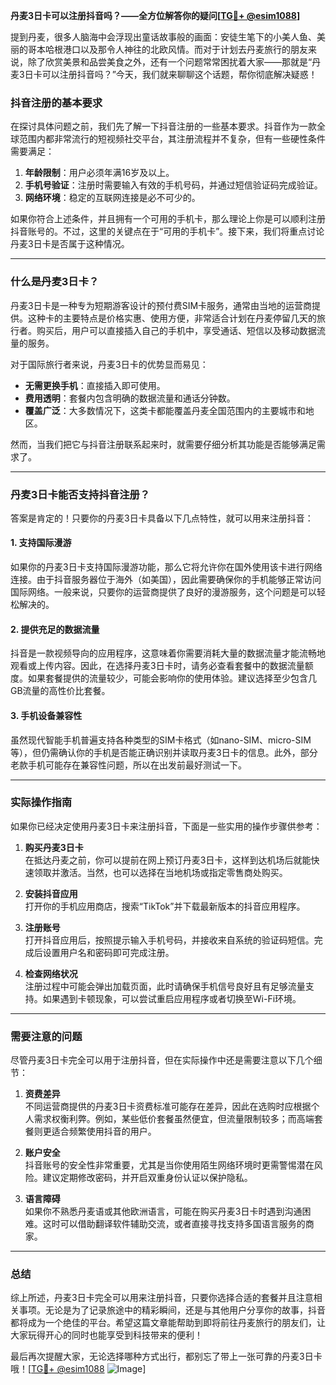 **丹麦3日卡可以注册抖音吗？——全方位解答你的疑问[[TG💪+ @esim1088](https://t.me/s/esim1088)]**

提到丹麦，很多人脑海中会浮现出童话故事般的画面：安徒生笔下的小美人鱼、美丽的哥本哈根港口以及那令人神往的北欧风情。而对于计划去丹麦旅行的朋友来说，除了欣赏美景和品尝美食之外，还有一个问题常常困扰着大家——那就是“丹麦3日卡可以注册抖音吗？”今天，我们就来聊聊这个话题，帮你彻底解决疑惑！

### 抖音注册的基本要求

在探讨具体问题之前，我们先了解一下抖音注册的一些基本要求。抖音作为一款全球范围内都非常流行的短视频社交平台，其注册流程并不复杂，但有一些硬性条件需要满足：

1. **年龄限制**：用户必须年满16岁及以上。
2. **手机号验证**：注册时需要输入有效的手机号码，并通过短信验证码完成验证。
3. **网络环境**：稳定的互联网连接是必不可少的。

如果你符合上述条件，并且拥有一个可用的手机卡，那么理论上你是可以顺利注册抖音账号的。不过，这里的关键点在于“可用的手机卡”。接下来，我们将重点讨论丹麦3日卡是否属于这种情况。

---

### 什么是丹麦3日卡？

丹麦3日卡是一种专为短期游客设计的预付费SIM卡服务，通常由当地的运营商提供。这种卡的主要特点是价格实惠、使用方便，非常适合计划在丹麦停留几天的旅行者。购买后，用户可以直接插入自己的手机中，享受通话、短信以及移动数据流量的服务。

对于国际旅行者来说，丹麦3日卡的优势显而易见：
- **无需更换手机**：直接插入即可使用。
- **费用透明**：套餐内包含明确的数据流量和通话分钟数。
- **覆盖广泛**：大多数情况下，这类卡都能覆盖丹麦全国范围内的主要城市和地区。

然而，当我们把它与抖音注册联系起来时，就需要仔细分析其功能是否能够满足需求了。

---

### 丹麦3日卡能否支持抖音注册？

答案是肯定的！只要你的丹麦3日卡具备以下几点特性，就可以用来注册抖音：

#### 1. 支持国际漫游
如果你的丹麦3日卡支持国际漫游功能，那么它将允许你在国外使用该卡进行网络连接。由于抖音服务器位于海外（如美国），因此需要确保你的手机能够正常访问国际网络。一般来说，只要你的运营商提供了良好的漫游服务，这个问题是可以轻松解决的。

#### 2. 提供充足的数据流量
抖音是一款视频导向的应用程序，这意味着你需要消耗大量的数据流量才能流畅地观看或上传内容。因此，在选择丹麦3日卡时，请务必查看套餐中的数据流量额度。如果套餐提供的流量较少，可能会影响你的使用体验。建议选择至少包含几GB流量的高性价比套餐。

#### 3. 手机设备兼容性
虽然现代智能手机普遍支持各种类型的SIM卡格式（如nano-SIM、micro-SIM等），但仍需确认你的手机是否能正确识别并读取丹麦3日卡的信息。此外，部分老款手机可能存在兼容性问题，所以在出发前最好测试一下。

---

### 实际操作指南

如果你已经决定使用丹麦3日卡来注册抖音，下面是一些实用的操作步骤供参考：

1. **购买丹麦3日卡**  
   在抵达丹麦之前，你可以提前在网上预订丹麦3日卡，这样到达机场后就能快速领取并激活。当然，也可以选择在当地机场或指定零售商处购买。

2. **安装抖音应用**  
   打开你的手机应用商店，搜索“TikTok”并下载最新版本的抖音应用程序。

3. **注册账号**  
   打开抖音应用后，按照提示输入手机号码，并接收来自系统的验证码短信。完成后设置用户名和密码即可完成注册。

4. **检查网络状况**  
   注册过程中可能会弹出加载页面，此时请确保手机信号良好且有足够流量支持。如果遇到卡顿现象，可以尝试重启应用程序或者切换至Wi-Fi环境。

---

### 需要注意的问题

尽管丹麦3日卡完全可以用于注册抖音，但在实际操作中还是需要注意以下几个细节：

1. **资费差异**  
   不同运营商提供的丹麦3日卡资费标准可能存在差异，因此在选购时应根据个人需求权衡利弊。例如，某些低价套餐虽然便宜，但流量限制较多；而高端套餐则更适合频繁使用抖音的用户。

2. **账户安全**  
   抖音账号的安全性非常重要，尤其是当你使用陌生网络环境时更需警惕潜在风险。建议定期修改密码，并开启双重身份认证以保护隐私。

3. **语言障碍**  
   如果你不熟悉丹麦语或其他欧洲语言，可能在购买丹麦3日卡时遇到沟通困难。这时可以借助翻译软件辅助交流，或者直接寻找支持多国语言服务的商家。

---

### 总结

综上所述，丹麦3日卡完全可以用来注册抖音，只要你选择合适的套餐并且注意相关事项。无论是为了记录旅途中的精彩瞬间，还是与其他用户分享你的故事，抖音都将成为一个绝佳的平台。希望这篇文章能帮助到即将前往丹麦旅行的朋友们，让大家玩得开心的同时也能享受到科技带来的便利！

最后再次提醒大家，无论选择哪种方式出行，都别忘了带上一张可靠的丹麦3日卡哦！[[TG💪+ @esim1088](https://t.me/s/esim1088) ![Image](https://i.postimg.cc/4NQfJmqS/Snipaste-2025-05-13-00-14-12.png)]